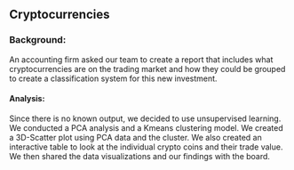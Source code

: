 ## Cryptocurrencies

### Background: 
An accounting firm asked our team to create a report that includes what cryptocurrencies are on the trading market and how they could be grouped to create a classification system for this new investment.

#### Analysis: 
 Since there is no known output, we decided to use unsupervised learning. We conducted a PCA analysis and a Kmeans clustering model. We created a 3D-Scatter plot using PCA data and the cluster. We also created an interactive table to look at the individual crypto coins and their trade value. We then shared the data visualizations and our findings with the board. 
